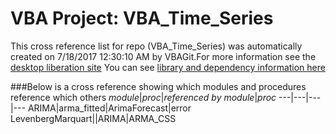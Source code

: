 # VBA Project: VBA_Time_Series
This cross reference list for repo (VBA_Time_Series) was automatically created on 7/18/2017 12:30:10 AM by VBAGit.For more information see the [desktop liberation site](http://ramblings.mcpher.com/Home/excelquirks/drivesdk/gettinggithubready "desktop liberation")
You can see [library and dependency information here](dependencies.md)

###Below is a cross reference showing which modules and procedures reference which others
*module*|*proc*|*referenced by module*|*proc*
---|---|---|---
ARIMA|arma_fitted|ArimaForecast|error
LevenbergMarquart||ARIMA|ARMA_CSS
